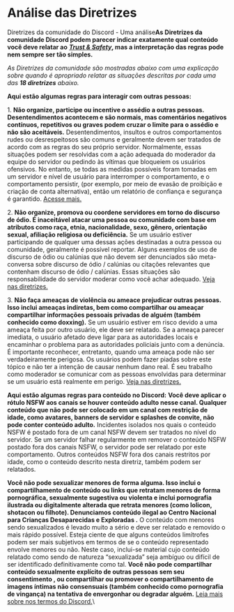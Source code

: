 # Análise das Diretrizes

Diretrizes da comunidade do Discord - Uma análise**As  Diretrizes da comunidade Discord podem parecer indicar exatamente qual conteúdo você deve relatar ao** [_**Trust & Safety**_](https://support.discord.com/hc/pt-br/categories/115000168351-Confian%C3%A7a-Seguran%C3%A7a)**, mas a interpretação das regras pode nem sempre ser tão simples.**

_As Diretrizes da comunidade são mostradas abaixo com uma explicação sobre quando é apropriado relatar as situações descritas por cada uma das **18 diretrizes** abaixo._&#x20;

**Aqui estão algumas regras para interagir com outras pessoas:**&#x20;

1\. **Não organize, participe ou incentive o assédio a outras pessoas. Desentendimentos acontecem e são normais, mas comentários negativos contínuos, repetitivos ou graves podem cruzar o limite para o assédio e não são aceitáveis.** Desentendimentos, insultos e outros comportamentos rudes ou desrespeitosos são comuns e geralmente devem ser tratados de acordo com as regras do seu próprio servidor. Normalmente, essas situações podem ser resolvidas com a ação adequada do moderador da equipe do servidor ou pedindo às vítimas que bloqueiem os usuários ofensivos. No entanto, se todas as medidas possíveis foram tomadas em um servidor e nível de usuário para interromper o comportamento, e o comportamento persistir, (por exemplo, por meio de evasão de proibição e criação de conta alternativa), então um relatório de confiança e segurança é garantido. [Acesse mais.](https://discord.com/guidelines)

2\. **Não organize, promova ou coordene servidores em torno do discurso de ódio. É inaceitável atacar uma pessoa ou comunidade com base em atributos como raça, etnia, nacionalidade, sexo, gênero, orientação sexual, afiliação religiosa ou deficiência.** Se um usuário estiver participando de qualquer uma dessas ações destinadas a outra pessoa ou comunidade, geralmente é possível reportar. Alguns exemplos de uso de discurso de ódio ou calúnias que não devem ser denunciados são meta-conversa sobre discurso de ódio / calúnias ou citações relevantes que contenham discurso de ódio / calúnias. Essas situações são responsabilidade do servidor moderar como você achar adequado. [Veja nas diretrizes.](https://discord.com/guidelines)

3\. **Não faça ameaças de violência ou ameace prejudicar outras pessoas. Isso inclui ameaças indiretas, bem como compartilhar ou ameaçar compartilhar informações pessoais privadas de alguém (também conhecido como doxxing).** Se um usuário estiver em risco devido a uma ameaça feita por outro usuário, ele deve ser relatado. Se a ameaça parecer imediata, o usuário afetado deve ligar para as autoridades locais e encaminhar o problema para as autoridades policiais junto com a denúncia.  É importante reconhecer, entretanto, quando uma ameaça pode não ser verdadeiramente perigosa. Os usuários podem fazer piadas sobre este tópico e não ter a intenção de causar nenhum dano real. É seu trabalho como moderador se comunicar com as pessoas envolvidas para determinar se um usuário está realmente em perigo. [Veja nas diretrizes.](https://discord.com/guidelines)

**Aqui estão algumas regras para conteúdo no Discord:** **Você deve aplicar o rótulo NSFW aos canais se houver conteúdo adulto nesse canal. Qualquer conteúdo que não pode ser colocado em um canal com restrição de idade, como avatares, banners de servidor e splashes de convite, não pode conter conteúdo adulto.** Incidentes isolados nos quais o conteúdo NSFW é postado fora de um canal NSFW devem ser tratados no nível do servidor. Se um servidor falhar regularmente em remover o conteúdo NSFW postado fora dos canais NSFW, o servidor pode ser relatado por este comportamento. Outros conteúdos NSFW fora dos canais restritos por idade, como o conteúdo descrito nesta diretriz, também podem ser relatados.&#x20;

**Você não pode sexualizar menores de forma alguma. Isso inclui o compartilhamento de conteúdo ou links que retratam menores de forma pornográfica, sexualmente sugestiva ou violenta e inclui pornografia ilustrada ou digitalmente alterada que retrata menores (como lolicon, shotacon ou filhote). Denunciamos conteúdo ilegal ao Centro Nacional para Crianças Desaparecidas e Exploradas .** O conteúdo com menores sendo sexualizados é levado muito a sério e deve ser relatado e removido o mais rápido possível. Esteja ciente de que alguns conteúdos limítrofes podem ser mais subjetivos em termos de se o conteúdo representado envolve menores ou não. Neste caso, inclui-se material cujo conteúdo relatado como sendo de natureza “sexualizada” seja ambíguo ou difícil de ser identificado definitivamente como tal. **Você não pode compartilhar conteúdo sexualmente explícito de outras pessoas sem seu consentimento , ou compartilhar ou promover o compartilhamento de imagens íntimas não consensuais (também conhecido como pornografia de vingança) na tentativa de envergonhar ou degradar alguém.** [Leia mais sobre nos termos do Discord.](https://discord.com/terms)\
